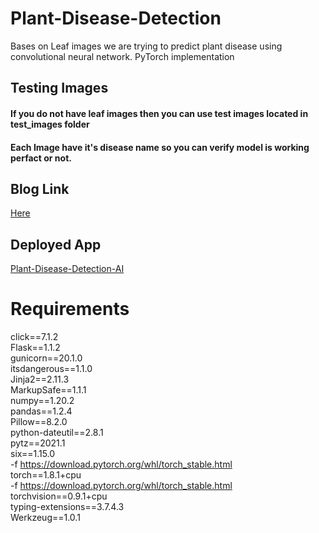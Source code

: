 # Plant-Disease-Detection
Bases on Leaf images we are trying to predict plant disease using convolutional neural network. PyTorch implementation

## Testing Images

#### If you do not have leaf images then you can use test images located in test_images folder
#### Each Image have it's disease name so you can verify model is working perfact or not.

## Blog Link
<a href="https://medium.com/analytics-vidhya/plant-disease-detection-using-convolutional-neural-networks-and-pytorch-87c00c54c88f" target = "_blank">Here</a><br>

## Deployed App
<a href="https://plant-disease-detection-ai.herokuapp.com/" target = "_blank">Plant-Disease-Detection-AI</a><br>

# Requirements 
click==7.1.2<br>
Flask==1.1.2<br>
gunicorn==20.1.0<br>
itsdangerous==1.1.0<br>
Jinja2==2.11.3<br>
MarkupSafe==1.1.1<br>
numpy==1.20.2<br>
pandas==1.2.4<br>
Pillow==8.2.0<br>
python-dateutil==2.8.1<br>
pytz==2021.1<br>
six==1.15.0<br>
-f https://download.pytorch.org/whl/torch_stable.html<br>
torch==1.8.1+cpu<br>
-f https://download.pytorch.org/whl/torch_stable.html<br>
torchvision==0.9.1+cpu<br>
typing-extensions==3.7.4.3<br>
Werkzeug==1.0.1<br>
